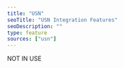 ```yaml
---
title: "USN"
seoTitle: "USN Integration Features"
seoDescription: ""
type: feature
sources: ["usn"]
---
```

NOT IN USE